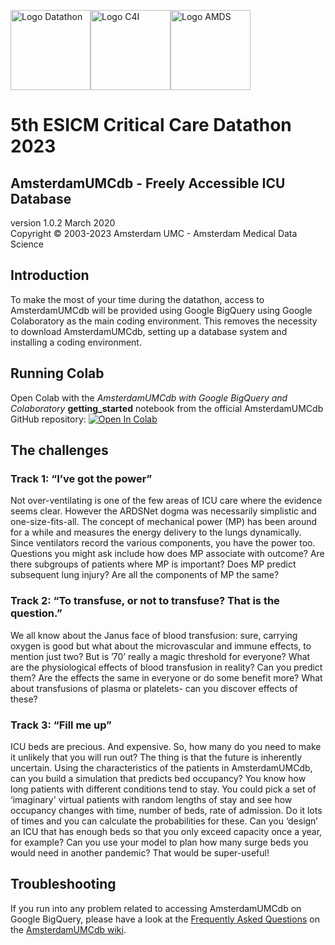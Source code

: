 <img src="https://github.com/AmsterdamUMC/AmsterdamUMCdb/blob/master/img/logo_esicm_datathon_2023.png?raw=1" alt="Logo Datathon" width=128px/><img src="https://github.com/AmsterdamUMC/AmsterdamUMCdb/blob/master/img/logo_c4i_square.png?raw=1" alt="Logo C4I" width=128px/><img src="https://github.com/AmsterdamUMC/AmsterdamUMCdb/blob/master/img/logo_amds.png?raw=1" alt="Logo AMDS" width=128px/>

# 5th ESICM Critical Care Datathon 2023
## AmsterdamUMCdb - Freely Accessible ICU Database

version 1.0.2 March 2020  
Copyright &copy; 2003-2023 Amsterdam UMC - Amsterdam Medical Data Science

## Introduction

To make the most of your time during the datathon, access to AmsterdamUMCdb will be provided using Google BigQuery using
Google Colaboratory as the main coding environment. This removes the necessity to download AmsterdamUMCdb, setting up a
database system and installing a coding environment.

## Running Colab

Open Colab with the *AmsterdamUMCdb with Google BigQuery and Colaboratory* **getting_started** notebook from the official AmsterdamUMCdb GitHub
repository: [![Open In Colab](https://colab.research.google.com/assets/colab-badge.svg)](https://colab.research.google.com/github/AmsterdamUMC/AmsterdamUMCdb/blob/master/bigquery/getting_started.ipynb)

## The challenges

### Track 1: “I’ve got the power”

Not over-ventilating is one of the few areas of ICU care where the evidence seems clear. However the ARDSNet dogma was necessarily simplistic and one-size-fits-all. The concept of mechanical power (MP) has been around for a while and measures the energy delivery to the lungs dynamically. Since ventilators record the various components, you have the power too. Questions you might ask include how does MP associate with outcome? Are there subgroups of patients where MP is important? Does MP predict subsequent lung injury? Are all the components of MP the same?


### Track 2: “To transfuse, or not to transfuse? That is the question.”

We all know about the Janus face of blood transfusion: sure, carrying oxygen is good but what about the microvascular and immune effects, to mention just two? But is ’70’ really a magic threshold for everyone? What are the physiological effects of blood transfusion in reality? Can you predict them? Are the effects the same in everyone or do some benefit more? What about transfusions of plasma or platelets- can you discover effects of these?

### Track 3: “Fill me up”
ICU beds are precious. And expensive. So, how many do you need to make it unlikely that you will run out? The thing is that the future is inherently uncertain. Using the characteristics of the patients in AmsterdamUMCdb, can you build a simulation that predicts bed occupancy? You know how long patients with different conditions tend to stay. You could pick a set of ‘imaginary' virtual patients with random lengths of stay and see how occupancy changes with time, number of beds, rate of admission. Do it lots of times and you can calculate the probabilities for these. Can you ‘design’ an ICU that has enough beds so that you only exceed capacity once a year, for example? Can you use your model to plan how many surge beds you would need in another pandemic? That would be super-useful!

## Troubleshooting

If you run into any problem related to accessing AmsterdamUMCdb on Google BigQuery, please have a look at
the [Frequently Asked Questions](https://github.com/AmsterdamUMC/AmsterdamUMCdb/wiki/bigquery#faq) on
the [AmsterdamUMCdb wiki](https://github.com/AmsterdamUMC/AmsterdamUMCdb/wiki). 
